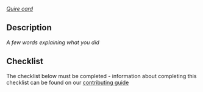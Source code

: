 *[Quire card](https://fanduel.atlassian.net/browse/{JIRA-CARD-NUMBER})*

## Description

*A few words explaining what you did*

## Checklist

The checklist below must be completed - information about completing this checklist can be found on 
our [contributing guide]()
